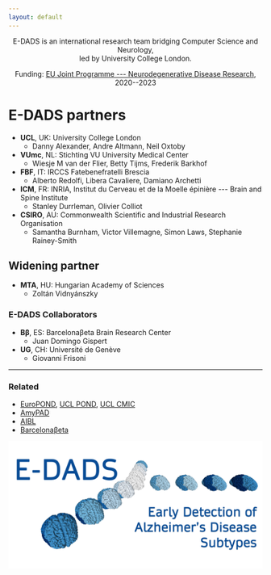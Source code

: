 ```yaml
---
layout: default
---
```


<p style="text-align: center;">
  E-DADS is an international research team bridging Computer Science and Neurology, <br /> led by University College London.
</p>

<p style="text-align: center;">
  Funding: <a href="https://www.neurodegenerationresearch.eu/" target="_blank">EU Joint Programme --- Neurodegenerative Disease Research</a>, 2020--2023
</p>



# E-DADS partners

* **UCL**, UK: University College London
  - Danny Alexander, Andre Altmann, Neil Oxtoby
* **VUmc**, NL: Stichting VU University Medical Center
  - Wiesje M van der Flier, Betty Tijms, Frederik Barkhof
* **FBF**, IT: IRCCS Fatebenefratelli Brescia
  - Alberto Redolfi, Libera Cavaliere, Damiano Archetti
* **ICM**, FR: INRIA, Institut du Cerveau et de la Moelle épinière --- Brain and Spine Institute
  - Stanley Durrleman, Olivier Colliot
* **CSIRO**, AU: Commonwealth Scientific and Industrial Research Organisation
  - Samantha Burnham, Victor Villemagne, Simon Laws, Stephanie Rainey-Smith

## Widening partner

* **MTA**, HU: Hungarian Academy of Sciences
  - Zoltán Vidnyánszky

### E-DADS Collaborators

* **Bβ**, ES: Barcelonaβeta Brain Research Center
  - Juan Domingo Gispert
* **UG**, CH: Université de Genève
  - Giovanni Frisoni

* * *

### Related


* [EuroPOND](http://europond.eu), [UCL POND](http://pond.cs.ucl.ac.uk), [UCL CMIC](https://www.ucl.ac.uk/medical-image-computing)
* [AmyPAD](https://amypad.eu)
* [AIBL](https://aibl.csiro.au)
* [Barcelonaβeta](https://www.barcelonabeta.org/en)

![E-DADS logo](assets/img/E-DADS_logo_v1.png)


